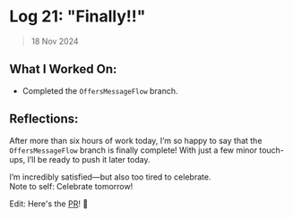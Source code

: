 # Log 21: "Finally!!"

> 18 Nov 2024

## What I Worked On:

- Completed the `OffersMessageFlow` branch.

## Reflections:

After more than six hours of work today, I’m so happy to say that the
`OffersMessageFlow` branch is finally complete! With just a few minor touch-ups,
I’ll be ready to push it later today.

I’m incredibly satisfied—but also too tired to celebrate.  
Note to self: Celebrate tomorrow!

Edit: Here's the
[PR](https://github.com/lightningdevkit/rust-lightning/pull/3412)! 🥳
